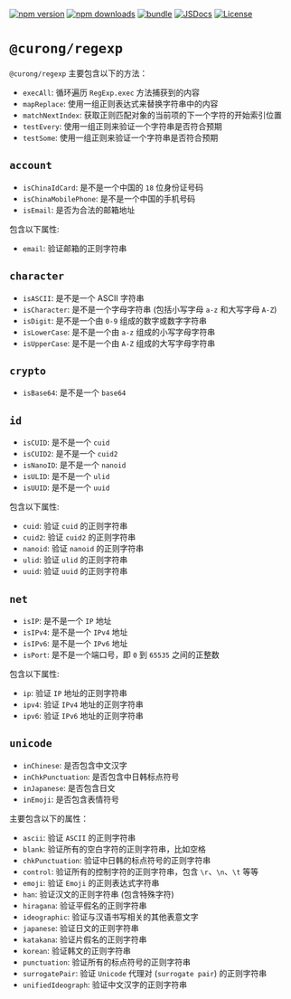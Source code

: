 [![npm version][npm-version-src]][npm-version-href]
[![npm downloads][npm-downloads-src]][npm-downloads-href]
[![bundle][bundle-src]][bundle-href]
[![JSDocs][jsdocs-src]][jsdocs-href]
[![License][license-src]][license-href]

[npm-version-src]: https://img.shields.io/npm/v/@curong/regexp?style=flat&colorA=080f12&colorB=1fa669
[npm-version-href]: https://npmjs.com/package/@curong/regexp
[npm-downloads-src]: https://img.shields.io/npm/dm/@curong/regexp?style=flat&colorA=080f12&colorB=1fa669
[npm-downloads-href]: https://npmjs.com/package/@curong/regexp
[bundle-src]: https://img.shields.io/bundlephobia/minzip/@curong/regexp?style=flat&colorA=080f12&colorB=1fa669&label=minzip
[bundle-href]: https://bundlephobia.com/result?p=@curong/regexp
[license-src]: https://img.shields.io/github/license/wtklbm/curong.svg?style=flat&colorA=080f12&colorB=1fa669
[license-href]: https://github.com/wtklbm/curong/blob/main/LICENSE
[jsdocs-src]: https://img.shields.io/badge/jsdocs-reference-080f12?style=flat&colorA=080f12&colorB=1fa669
[jsdocs-href]: https://www.jsdocs.io/package/@curong/regexp

# `@curong/regexp`

`@curong/regexp` 主要包含以下的方法：

- `execAll`: 循环遍历 `RegExp.exec` 方法捕获到的内容
- `mapReplace`: 使用一组正则表达式来替换字符串中的内容
- `matchNextIndex`: 获取正则匹配对象的当前项的下一个字符的开始索引位置
- `testEvery`: 使用一组正则来验证一个字符串是否符合预期
- `testSome`: 使用一组正则来验证一个字符串是否符合预期

## `account`

- `isChinaIdCard`: 是不是一个中国的 `18` 位身份证号码
- `isChinaMobilePhone`: 是不是一个中国的手机号码
- `isEmail`: 是否为合法的邮箱地址

包含以下属性:

- `email`: 验证邮箱的正则字符串

## `character`

- `isASCII`: 是不是一个 ASCII 字符串
- `isCharacter`: 是不是一个字母字符串 (包括小写字母 `a-z` 和大写字母 `A-Z`)
- `isDigit`: 是不是一个由 `0-9` 组成的数字或数字字符串
- `isLowerCase`: 是不是一个由 `a-z` 组成的小写字母字符串
- `isUpperCase`: 是不是一个由 `A-Z` 组成的大写字母字符串

## `crypto`

- `isBase64`: 是不是一个 `base64`

## `id`

- `isCUID`: 是不是一个 `cuid`
- `isCUID2`: 是不是一个 `cuid2`
- `isNanoID`: 是不是一个 `nanoid`
- `isULID`: 是不是一个 `ulid`
- `isUUID`: 是不是一个 `uuid`

包含以下属性:

- `cuid`: 验证 `cuid` 的正则字符串
- `cuid2`: 验证 `cuid2` 的正则字符串
- `nanoid`: 验证 `nanoid` 的正则字符串
- `ulid`: 验证 `ulid` 的正则字符串
- `uuid`: 验证 `uuid` 的正则字符串

## `net`

- `isIP`: 是不是一个 `IP` 地址
- `isIPv4`: 是不是一个 `IPv4` 地址
- `isIPv6`: 是不是一个 `IPv6` 地址
- `isPort`: 是不是一个端口号，即 `0` 到 `65535` 之间的正整数

包含以下属性:

- `ip`: 验证 `IP` 地址的正则字符串
- `ipv4`: 验证 `IPv4` 地址的正则字符串
- `ipv6`: 验证 `IPv6` 地址的正则字符串

## `unicode`

- `inChinese`: 是否包含中文汉字
- `inChkPunctuation`: 是否包含中日韩标点符号
- `inJapanese`: 是否包含日文
- `inEmoji`: 是否包含表情符号

主要包含以下的属性：

- `ascii`: 验证 `ASCII` 的正则字符串
- `blank`: 验证所有的空白字符的正则字符串，比如空格
- `chkPunctuation`: 验证中日韩的标点符号的正则字符串
- `control`: 验证所有的控制字符的正则字符串，包含 `\r`、`\n`、`\t` 等等
- `emoji`: 验证 `Emoji` 的正则表达式字符串
- `han`: 验证汉文的正则字符串 (包含特殊字符)
- `hiragana`: 验证平假名的正则字符串
- `ideographic`: 验证与汉语书写相关的其他表意文字
- `japanese`: 验证日文的正则字符串
- `katakana`: 验证片假名的正则字符串
- `korean`: 验证韩文的正则字符串
- `punctuation`: 验证所有的标点符号的正则字符串
- `surrogatePair`: 验证 `Unicode` 代理对 (`surrogate pair`) 的正则字符串
- `unifiedIdeograph`: 验证中文汉字的正则字符串
